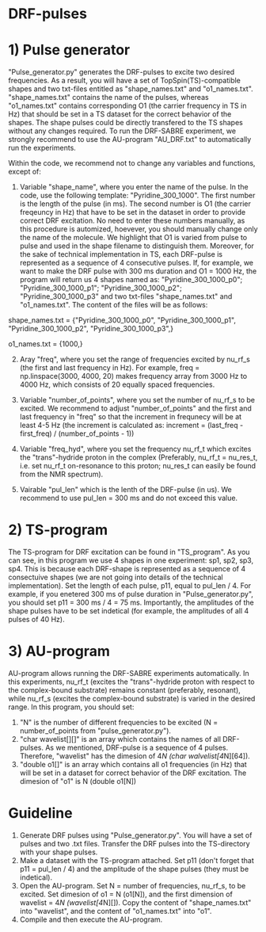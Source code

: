 # DRF-pulses

# 1) Pulse generator
"Pulse_generator.py" generates the DRF-pulses to excite two desired frequencies. As a result, you will have a set of TopSpin(TS)-compatible shapes and two txt-files entitled as "shape_names.txt" and "o1_names.txt". "shape_names.txt" contains the name of the pulses, whereas "o1_names.txt" contains corresponding O1 (the carrier frequency in TS in Hz) that should be set in a TS dataset for the correct behavior of the shapes. The shape pulses could be directly transfered to the TS shapes without any changes required. To run the DRF-SABRE experiment, we strongly recommend to use the AU-program "AU_DRF.txt" to automatically run the experiments.

Within the code, we recommend not to change any variables and functions, except of:

1) Variable "shape_name", where you enter the name of the pulse. In the code, use the following template: "Pyridine_300_1000". The first number is the length of the pulse (in ms). The second number is O1 (the carrier freqeuncy in Hz) that have to be set in the dataset in order to provide correct DRF excitation. No need to enter these numbers manually, as this procedure is automized, hoevever, you should manually change only the name of the molecule. We highlight that O1 is varied from pulse to pulse and used in the shape filename to distinguish them. Moreover, for the sake of technical implementation in TS, each DRF-pulse is represented as a sequence of 4 consecutive pulses. If, for example, we want to make the DRF pulse with 300 ms duration and O1 = 1000 Hz, the program will return us 4 shapes named as: "Pyridine_300_1000_p0"; "Pyridine_300_1000_p1"; "Pyridine_300_1000_p2"; "Pyridine_300_1000_p3" and two txt-files "shape_names.txt" and "o1_names.txt". The content of the files will be as follows:
   
 shape_names.txt = {"Pyridine_300_1000_p0",
                  "Pyridine_300_1000_p1",
                  "Pyridine_300_1000_p2",
                  "Pyridine_300_1000_p3",}
   
 o1_names.txt = {1000,}

2) Aray "freq", where you set the range of frequencies excited by nu_rf_s (the first and last frequency in Hz). For example, freq = np.linspace(3000, 4000, 20) makes frequency array from 3000 Hz to 4000 Hz, which consists of 20 equally spaced frequencies.

3) Variable "number_of_points", where you set the number of nu_rf_s to be excited. We recommend to adjust "number_of_points" and the first and last frequency in "freq" so that the increment in frequnecy will be at least 4-5 Hz (the increment is calculated as: increment = (last_freq - first_freq) / (number_of_points - 1)) 

4) Variable "freq_hyd", where you set the frequency nu_rf_t which excites the "trans"-hydride proton in the complex (Preferably, nu_rf_t = nu_res_t, i.e. set nu_rf_t on-resonance to this proton; nu_res_t can easily be found from the NMR spectrum).

5) Vairable "pul_len" which is the lenth of the DRF-pulse (in us). We recommend to use pul_len = 300 ms and do not exceed this value.

# 2) TS-program
The TS-program for DRF excitation can be found in "TS_program". As you can see, in this program we use 4 shapes in one experiment: sp1, sp2, sp3, sp4. This is because each DRF-shape is represented as a sequence of 4 consectuive shapes (we are not going into details of the technical implementation). Set the length of each pulse, p11, equal to pul_len / 4. For example, if you enetered 300 ms of pulse duration in "Pulse_generator.py", you should set p11 = 300 ms / 4 = 75 ms. Importantly, the amplitudes of the shape pulses have to be set indetical (for example, the amplitudes of all 4 pulses of 40 Hz).

# 3) AU-program
AU-program allows running the DRF-SABRE experiments automatically. In this experiments, nu_rf_t (excites the "trans"-hydride proton with respect to the complex-bound substrate) remains constant (preferably, resonant), while nu_rf_s (excites the complex-bound substrate) is varied in the desired range. In this program, you should set:
1) "N" is the number of different frequencies to be excited (N = number_of_points from "pulse_generator.py").
2) "char wavelist[][]" is an array which contains the names of all DRF-pulses. As we mentioned, DRF-pulse is a sequence of 4 pulses. Therefore, "wavelist" has the dimesion of 4*N (char walvelist[4*N][64]).
3) "double o1[]" is an array which contains all o1 frequencies (in Hz) that will be set in a dataset for correct behavior of the DRF excitation. The dimesion of "o1" is N (double o1[N])

# Guideline
1) Generate DRF pulses using "Pulse_generator.py". You will have a set of pulses and two .txt files. Transfer the DRF pulses into the TS-directory with your shape pulses.
2) Make a dataset with the TS-program attached. Set p11 (don't forget that p11 = pul_len / 4) and the amplitude of the shape pulses (they must be indetical).
3) Open the AU-program. Set N = number of frequencies, nu_rf_s, to be excited. Set dimesion of o1 = N (o1[N]), and the first dimension of wavelist = 4*N (wavelist[4*N][]). Copy the content of "shape_names.txt" into "wavelist", and the content of "o1_names.txt" into "o1".
4) Compile and then execute the AU-program. 
